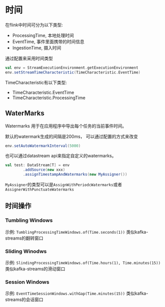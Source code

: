 # 时间

在flink中时间可分为以下类型:

- ProcessingTime, 本地处理时间
- EventTime,  事件里面携带的时间信息
- IngestionTime, 摄入时间

通过配置来采用时间类型

```scala
val env = StreamExecutionEnvironment.getExecutionEnvironment
env.setStreamTimeCharacteristic(TimeCharacteristic.EventTime)
```

TimeCharacteristic有以下类型:
- TimeCharacteristic.EventTime
- TimeCharacteristic.ProcessingTime


## WaterMarks

Watermarks 用于在应用程序中导出每个任务的当前事件时间。

默认的watermark生成的间隔是200ms， 可以通过配置的方式来改变
```scala
env.setAutoWatermarkInterval(5000)
```

也可以通过datastream api来指定自定义的watermarks。

```scala
val test: DataStream[T] = env
        .addSource(new xxx)
        .assignTimestampAndWatermarks(new MyAssigner())

```

```MyAssigner```的类型可以是```AssignWithPeriodcWatermarks```或者```AssignerWithPunctuateWatermarks```

## 时间操作

### Tumbling Windows

示例: ```TumblingProcessingTimeWindows.of(Time.seconds(1))```
类似kafka-streams的翻转窗口

### Sliding Winodws

示例: ```SlindingProcessingTimeWindows.of(Time.hours(1), Time.minutes(15))```
类似kafka-streams的滑动窗口

### Session Windows
示例: ```EventTimeSessionWindows.withGap(Time.minutes(15))```
类似kafka-streams的会话窗口





